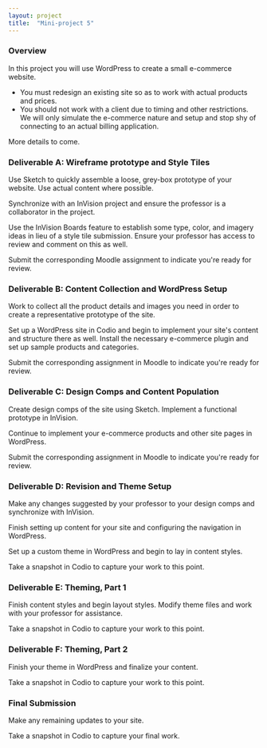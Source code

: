 ```yaml
---
layout: project
title:  "Mini-project 5"
---
```

### Overview

In this project you will use WordPress to create a small e-commerce website.

* You must redesign an existing site so as to work with actual products and prices.
* You should not work with a client due to timing and other restrictions. We will only simulate the e-commerce nature and setup and stop shy of connecting to an actual billing application.

More details to come.

### Deliverable A: Wireframe prototype and Style Tiles

Use Sketch to quickly assemble a loose, grey-box prototype of your website. Use actual content where possible. 

Synchronize with an InVision project and ensure the professor is a collaborator in the project.

Use the InVision Boards feature to establish some type, color, and imagery ideas in lieu of a style tile submission. Ensure your professor has access to review and comment on this as well.

Submit the corresponding Moodle assignment to indicate you're ready for review.

### Deliverable B: Content Collection and WordPress Setup

Work to collect all the product details and images you need in order to create a representative prototype of the site.

Set up a WordPress site in Codio and begin to implement your site's content and structure there as well. Install the necessary e-commerce plugin and set up sample products and categories.

Submit the corresponding assignment in Moodle to indicate you're ready for review.

### Deliverable C: Design Comps and Content Population

Create design comps of the site using Sketch. Implement a functional prototype in InVision.

Continue to implement your e-commerce products and other site pages in WordPress.

Submit the corresponding assignment in Moodle to indicate you're ready for review.

### Deliverable D: Revision and Theme Setup

Make any changes suggested by your professor to your design comps and synchronize with InVision. 

Finish setting up content for your site and configuring the navigation in WordPress.

Set up a custom theme in WordPress and begin to lay in content styles.

Take a snapshot in Codio to capture your work to this point.

### Deliverable E: Theming, Part 1

Finish content styles and begin layout styles. Modify theme files and work with your professor for assistance.

Take a snapshot in Codio to capture your work to this point.

### Deliverable F: Theming, Part 2

Finish your theme in WordPress and finalize your content.

Take a snapshot in Codio to capture your work to this point.

### Final Submission

Make any remaining updates to your site.

Take a snapshot in Codio to capture your final work.